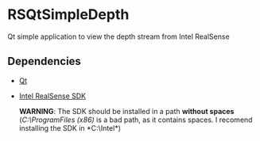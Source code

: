 # RSQtSimpleDepth
Qt simple application to view the depth stream from Intel RealSense

## Dependencies
* [Qt](http://qt-project.org/)
* [Intel RealSense SDK](https://software.intel.com/en-us/intel-realsense-sdk)

  **WARNING**: The SDK should be installed in a path **without spaces** (*C:\ProgramFiles (x86)* is a bad path, as it contains spaces. I recomend installing the SDK in *C:\Intel\*)
